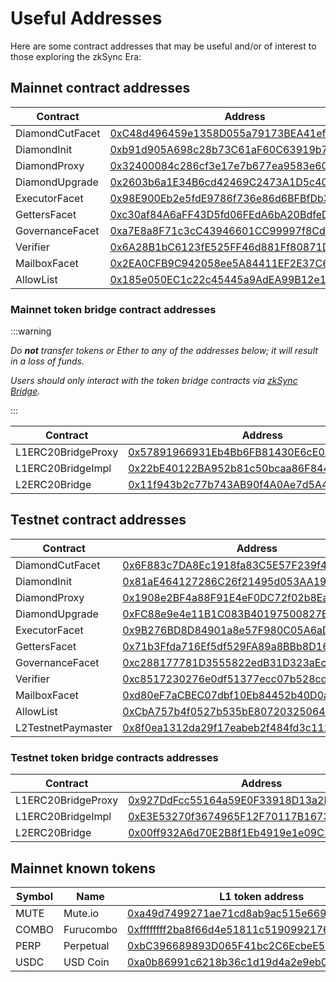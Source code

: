 # Useful Addresses

Here are some contract addresses that may be useful and/or of interest to those exploring the zkSync Era:

## Mainnet contract addresses

|      Contract                 | Address                                                            | 
| ----------------------------- | -------------------------------------------------------------------|
| DiamondCutFacet               | [0xC48d496459e1358D055a79173BEA41efb7449028](https://etherscan.io/address/0xC48d496459e1358D055a79173BEA41efb7449028#code)| 
| DiamondInit                   | [0xb91d905A698c28b73C61aF60C63919b754FCF4DE](https://etherscan.io/address/0xb91d905A698c28b73C61aF60C63919b754FCF4DE#code)|
| DiamondProxy                  | [0x32400084c286cf3e17e7b677ea9583e60a000324](https://etherscan.io/address/0x32400084c286cf3e17e7b677ea9583e60a000324#code)|
| DiamondUpgrade                | [0x2603b6a1E34B6cd42469C2473A1D5c4084a88700](https://etherscan.io/address/0x2603b6a1E34B6cd42469C2473A1D5c4084a88700#code)|
| ExecutorFacet                 | [0x98E900Eb2e5fdE9786f736e86d6BFBfDb3E4683b](https://etherscan.io/address/0x98E900Eb2e5fdE9786f736e86d6BFBfDb3E4683b#code)|
| GettersFacet                  | [0xc30af84A6aFF43D5fd06FEdA6bA20BdfeD539F6C](https://etherscan.io/address/0xc30af84A6aFF43D5fd06FEdA6bA20BdfeD539F6C#code)|
| GovernanceFacet               | [0xa7E8a8F71c3cC43946601CC99997f8Cd6828a9B9](https://etherscan.io/address/0xa7E8a8F71c3cC43946601CC99997f8Cd6828a9B9#code)|
| Verifier                      | [0x6A28B1bC6123fE525FF46d881Ff80871D0Eb3F02](https://etherscan.io/address/0x6A28B1bC6123fE525FF46d881Ff80871D0Eb3F02#code)|
| MailboxFacet                  | [0x2EA0CFB9C942058ee5A84411EF2E37C6DE5bfe5c](https://etherscan.io/address/0x2EA0CFB9C942058ee5A84411EF2E37C6DE5bfe5c#code)|
| AllowList                   | [0x185e050EC1c22c45445a9AdEA99B12e1A1372eBA](https://etherscan.io/address/0x185e050EC1c22c45445a9AdEA99B12e1A1372eBA#code)|


### Mainnet token bridge contract addresses

:::warning

_Do **not** transfer tokens or Ether to any of the addresses below; it will result in a loss of funds._

_Users should only interact with the token bridge contracts via [zkSync Bridge](https://bridge.zksync.io/)._ 


:::

|      Contract                 | Address                                                                                                                   | 
| ----------------------------- | --------------------------------------------------------------------------------------------------------------------------|
| L1ERC20BridgeProxy            | [0x57891966931Eb4Bb6FB81430E6cE0A03AAbDe063](https://etherscan.io/address/0x57891966931Eb4Bb6FB81430E6cE0A03AAbDe063#code)|
| L1ERC20BridgeImpl             | [0x22bE40122BA952b81c50bcaa86F84418ff623391](https://etherscan.io/address/0x22bE40122BA952b81c50bcaa86F84418ff623391#code)|
| L2ERC20Bridge                 | [0x11f943b2c77b743AB90f4A0Ae7d5A4e7FCA3E102](https://explorer.zksync.io/address/0x11f943b2c77b743AB90f4A0Ae7d5A4e7FCA3E102)|



## Testnet contract addresses


|      Contract                 | Address                                                                                                                          | 
| ----------------------------- | ---------------------------------------------------------------------------------------------------------------------------------|
| DiamondCutFacet               | [0x6F883c7DA8Ec1918fa83C5E57F239f47f03b135d](https://goerli.etherscan.io/address/0x6F883c7DA8Ec1918fa83C5E57F239f47f03b135d#code)| 
| DiamondInit                   | [0x81aE464127286C26f21495d053AA19Eec708055F](https://goerli.etherscan.io/address/0x81aE464127286C26f21495d053AA19Eec708055F#code)|
| DiamondProxy                  | [0x1908e2BF4a88F91E4eF0DC72f02b8Ea36BEa2319](https://goerli.etherscan.io/address/0x1908e2BF4a88F91E4eF0DC72f02b8Ea36BEa2319#code)|
| DiamondUpgrade                | [0xFC88e9e4e11B1C083B40197500827E1894d55a83](https://goerli.etherscan.io/address/0xFC88e9e4e11B1C083B40197500827E1894d55a83#code)|
| ExecutorFacet                 | [0x9B276BD8D84901a8e57F980C05A6aD7Fee5c241d](https://goerli.etherscan.io/address/0x9B276BD8D84901a8e57F980C05A6aD7Fee5c241d#code)|
| GettersFacet                  | [0x71b3Ffda716Ef5df529FA89a8BBb8D16676fD47f](https://goerli.etherscan.io/address/0x71b3Ffda716Ef5df529FA89a8BBb8D16676fD47f#code)|
| GovernanceFacet               | [0xc288177781D3555822edB31D323aEcB6cFD849c7](https://goerli.etherscan.io/address/0xc288177781D3555822edB31D323aEcB6cFD849c7#code)|
| Verifier                      | [0xc8517230276e0df51377ecc07b528cd3ee083132](https://goerli.etherscan.io/address/0xc8517230276e0df51377ecc07b528cd3ee083132#code)|
| MailboxFacet                  | [0xd80eF7aCBEC07dbf10Eb84452b40D0a8882ADfB5](https://goerli.etherscan.io/address/0xd80eF7aCBEC07dbf10Eb84452b40D0a8882ADfB5#code)|
| AllowList                   | [0xCbA757b4f0527b535bE80720325064058FC4A306](https://goerli.etherscan.io/address/0xCbA757b4f0527b535bE80720325064058FC4A306#code)|
| L2TestnetPaymaster            | [0x8f0ea1312da29f17eabeb2f484fd3c112cccdd63](https://goerli.explorer.zksync.io/address/0x8f0ea1312da29f17eabeb2f484fd3c112cccdd63#contract)|

### Testnet token bridge contracts addresses

|      Contract                 | Address                                                                                                                          | 
| ----------------------------- | -----------------------------------------------------------------------------------------------------------------------------------|
| L1ERC20BridgeProxy            | [0x927DdFcc55164a59E0F33918D13a2D559bC10ce7](https://goerli.etherscan.io/address/0x927DdFcc55164a59E0F33918D13a2D559bC10ce7#code)  |
| L1ERC20BridgeImpl             | [0xE3E53270f3674965F12F70117B16736232604e12](https://goerli.etherscan.io/address/0xE3E53270f3674965F12F70117B16736232604e12#code)  |
| L2ERC20Bridge                 | [0x00ff932A6d70E2B8f1Eb4919e1e09C1923E7e57b](https://goerli.explorer.zksync.io/address/0x00ff932A6d70E2B8f1Eb4919e1e09C1923E7e57b) |




## Mainnet known tokens

|    Symbol                     | Name        | L1 token address                          | L2 token address                         |
| ----------------------------- | ------------- | ------------------------------------------| ------------------------------------------
| MUTE                          | Mute.io       | [0xa49d7499271ae71cd8ab9ac515e6694c755d400c](https://etherscan.io/address/0xa49d7499271ae71cd8ab9ac515e6694c755d400c)|[0x0e97C7a0F8B2C9885C8ac9fC6136e829CbC21d42](https://explorer.zksync.io/address/0x0e97C7a0F8B2C9885C8ac9fC6136e829CbC21d42)|
| COMBO                         | Furucombo     | [0xffffffff2ba8f66d4e51811c5190992176930278](https://etherscan.io/address/0xffffffff2ba8f66d4e51811c5190992176930278)|[0xc2B13Bb90E33F1E191b8aA8F44Ce11534D5698E3](https://explorer.zksync.io/address/0xc2B13Bb90E33F1E191b8aA8F44Ce11534D5698E3#contract)|
| PERP                          | Perpetual     |  [0xbC396689893D065F41bc2C6EcbeE5e0085233447](https://etherscan.io/address/0xbC396689893D065F41bc2C6EcbeE5e0085233447)|[0x42c1c56be243c250AB24D2ecdcC77F9cCAa59601](https://explorer.zksync.io/address/0x42c1c56be243c250AB24D2ecdcC77F9cCAa59601#contract)|
| USDC                          | USD Coin      | [0xa0b86991c6218b36c1d19d4a2e9eb0ce3606eb48](https://etherscan.io/token/0xa0b86991c6218b36c1d19d4a2e9eb0ce3606eb48)|[0x3355df6D4c9C3035724Fd0e3914dE96A5a83aaf4](https://explorer.zksync.io/address/0x3355df6D4c9C3035724Fd0e3914dE96A5a83aaf4#contract)|
